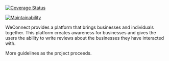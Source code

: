 [![Coverage Status](https://coveralls.io/repos/github/johnmutuma5/weconnect-client/badge.svg?branch=master)](https://coveralls.io/github/johnmutuma5/weconnect-client?branch=master)

[![Maintainability](https://api.codeclimate.com/v1/badges/4952d77876a55dc7aa47/maintainability)](https://codeclimate.com/github/johnmutuma5/weconnect-client/maintainability)

WeConnect provides a platform that brings businesses and individuals together.
This platform creates awareness for businesses and gives the users the ability to write reviews about the businesses they have interacted with.

More guidelines as the project proceeds.
